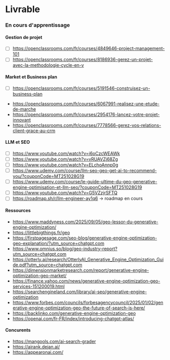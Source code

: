 # Livrable
### En cours d'apprentissage

#### Gestion de projet
- [ ] https://openclassrooms.com/fr/courses/4849646-project-management-101
- [ ] https://openclassrooms.com/fr/courses/8186936-gerez-un-projet-avec-la-methodologie-cycle-en-v

#### Market et Business plan
- [ ] https://openclassrooms.com/fr/courses/5191546-construisez-un-business-plan
- https://openclassrooms.com/fr/courses/6067991-realisez-une-etude-de-marche
- https://openclassrooms.com/fr/courses/2954176-lancez-votre-projet-innovant
- https://openclassrooms.com/fr/courses/7778566-gerez-vos-relations-client-grace-au-crm

#### LLM et SEO
- [ ] https://www.youtube.com/watch?v=i6oCzcWEAWk
- [ ] https://www.youtube.com/watch?v=vRUAVZj68Zg
- [ ] https://www.youtube.com/watch?v=ELchoAnnp0g
- [ ] https://www.udemy.com/course/llm-seo-geo-get-ai-to-recommend-you/?couponCode=MT251028G19
- [ ] https://www.udemy.com/course/le-guide-ultime-du-geo-generative-engine-optimisation-et-llm-seo/?couponCode=MT251028G19
- [ ] https://www.youtube.com/watch?v=G5VZzjrSFTQ
- [ ] https://roadmap.sh/r/llm-engineer-ay1q6 -> roadmap en cours

#### Ressources
- https://www.maddyness.com/2025/09/05/geo-lessor-du-generative-engine-optimization/
- https://littlebigthings.fr/geo
- https://firstpagesage.com/seo-blog/generative-engine-optimization-geo-explanation/?utm_source=chatgpt.com
- https://www.omnius.so/blog/geo-industry-report?utm_source=chatgpt.com
- https://otterly.ai/research/OtterlyAI_Generative_Engine_Optimization_Guide.pdf?utm_source=chatgpt.com
- https://dimensionmarketresearch.com/report/generative-engine-optimization-geo-market/
- https://finance.yahoo.com/news/generative-engine-optimization-geo-services-151200019.html
- https://searchengineland.com/library/ai-seo/generative-engine-optimization
- https://www.forbes.com/councils/forbesagencycouncil/2025/01/02/generative-engine-optimization-geo-the-future-of-search-is-here/
- https://backlinko.com/generative-engine-optimization-geo
- https://openai.com/fr-FR/index/introducing-chatgpt-atlas/

#### Concurents
- https://mangools.com/ai-search-grader
- https://airank.dejan.ai/
- https://appearonai.com/
